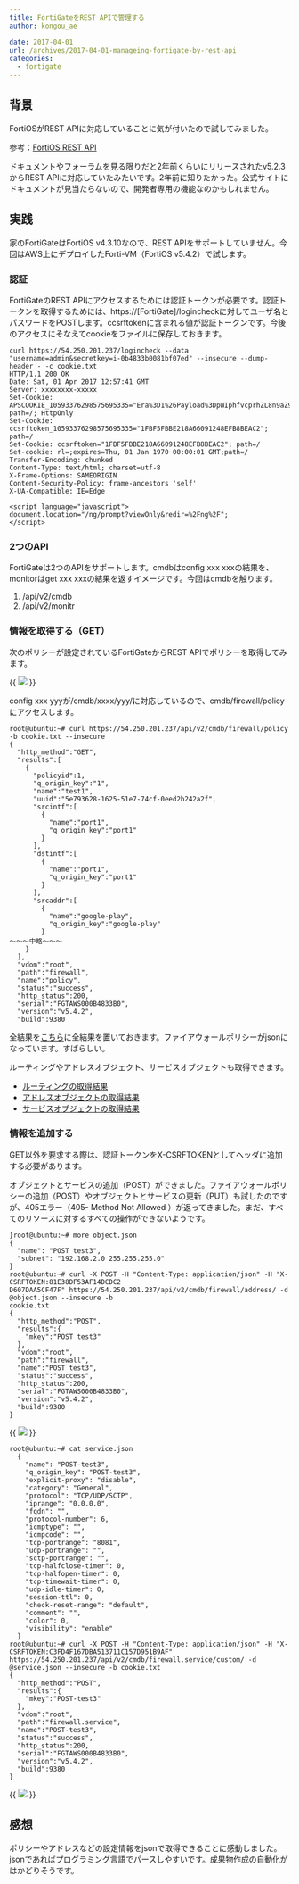```yaml
---
title: FortiGateをREST APIで管理する
author: kongou_ae

date: 2017-04-01
url: /archives/2017-04-01-manageing-fortigate-by-rest-api
categories:
  - fortigate
---
```


## 背景

FortiOSがREST APIに対応していることに気が付いたので試してみました。

参考：[FortiOS REST API](http://www.tuncaybas.com/FOS_JSON_REST_API_523.pdf)

ドキュメントやフォーラムを見る限りだと2年前くらいにリリースされたv5.2.3からREST APIに対応していたみたいです。2年前に知りたかった。公式サイトにドキュメントが見当たらないので、開発者専用の機能なのかもしれません。

## 実践

家のFortiGateはFortiOS v4.3.10なので、REST APIをサポートしていません。今回はAWS上にデプロイしたForti-VM（FortiOS v5.4.2）で試します。

### 認証

FortiGateのREST APIにアクセスするためには認証トークンが必要です。認証トークンを取得するためには、https://[FortiGate]/logincheckに対してユーザ名とパスワードをPOSTします。ccsrftokenに含まれる値が認証トークンです。今後のアクセスにそなえてcookieをファイルに保存しておきます。

```
curl https://54.250.201.237/logincheck --data "username=admin&secretkey=i-0b4833b0081bf07ed" --insecure --dump-header - -c cookie.txt
HTTP/1.1 200 OK
Date: Sat, 01 Apr 2017 12:57:41 GMT
Server: xxxxxxxx-xxxxx
Set-Cookie: APSCOOKIE_10593376298575695335="Era%3D1%26Payload%3DpWIphfvcprhZL8n9aZ9MmxXuYwAoGURXMxPb6kA4FaaOkY%2FdnqmGnIzFK9mRiL%2Fm%0AZ1ug81tQLlgtkYvEhW+F4btbdmV4hUaXjCks%2FvkaoGnTFOjZVG9lxvDp7P7l5v%2FP%0A6qRYRH4daXkWD62tRVRzOzwh8c402+kl+bth2S+9aOukVOK5vLHi5G2VlaSi%2F1aU%0A%26AuthHash%3DQc6xP9Zh1hYuXw6ZdLpuuSPpQfkA%0A"; path=/; HttpOnly
Set-Cookie: ccsrftoken_10593376298575695335="1FBF5FBBE218A66091248EFB8BEAC2"; path=/
Set-Cookie: ccsrftoken="1FBF5FBBE218A66091248EFB8BEAC2"; path=/
Set-cookie: rl=;expires=Thu, 01 Jan 1970 00:00:01 GMT;path=/
Transfer-Encoding: chunked
Content-Type: text/html; charset=utf-8
X-Frame-Options: SAMEORIGIN
Content-Security-Policy: frame-ancestors 'self'
X-UA-Compatible: IE=Edge

<script language="javascript">
document.location="/ng/prompt?viewOnly&redir=%2Fng%2F";
</script>
```
### 2つのAPI

FortiGateは2つのAPIをサポートします。cmdbはconfig xxx xxxの結果を、monitorはget xxx xxxの結果を返すイメージです。今回はcmdbを触ります。

1. /api/v2/cmdb
1. /api/v2/monitr

### 情報を取得する（GET）

次のポリシーが設定されているFortiGateからREST APIでポリシーを取得してみます。

{{ <img src="./../../images/2017-04-02-001.png"> }}

config xxx yyyが/cmdb/xxxx/yyy/に対応しているので、cmdb/firewall/policyにアクセスします。

```
root@ubuntu:~# curl https://54.250.201.237/api/v2/cmdb/firewall/policy -b cookie.txt --insecure
{
  "http_method":"GET",
  "results":[
    {
      "policyid":1,
      "q_origin_key":"1",
      "name":"test1",
      "uuid":"5e793628-1625-51e7-74cf-0eed2b242a2f",
      "srcintf":[
        {
          "name":"port1",
          "q_origin_key":"port1"
        }
      ],
      "dstintf":[
        {
          "name":"port1",
          "q_origin_key":"port1"
        }
      ],
      "srcaddr":[
        {
          "name":"google-play",
          "q_origin_key":"google-play"
        }
～～～中略～～～
    }
  ],
  "vdom":"root",
  "path":"firewall",
  "name":"policy",
  "status":"success",
  "http_status":200,
  "serial":"FGTAWS000B4833B0",
  "version":"v5.4.2",
  "build":9380
```

全結果を[こちら](https://gist.github.com/kongou-ae/0bcc3fc3dfbaab17c1ced85c4e991d18)に全結果を置いておきます。ファイアウォールポリシーがjsonになっています。すばらしい。

ルーティングやアドレスオブジェクト、サービスオブジェクトも取得できます。

- [ルーティングの取得結果](https://gist.github.com/kongou-ae/ef5614a3b1abe82be014409d927053b9)
- [アドレスオブジェクトの取得結果](https://gist.github.com/kongou-ae/86aca385a94e4be0dc49a3dd4f06f1dd)
- [サービスオブジェクトの取得結果](https://gist.github.com/kongou-ae/76941c8014dc7d21519c85ba21fb0414)

### 情報を追加する

GET以外を要求する際は、認証トークンをX-CSRFTOKENとしてヘッダに追加する必要があります。

オブジェクトとサービスの追加（POST）ができました。ファイアウォールポリシーの追加（POST）やオブジェクトとサービスの更新（PUT）も試したのですが、405エラー（405- Method Not Allowed ）が返ってきました。まだ、すべてのリソースに対するすべての操作ができないようです。

```
}root@ubuntu:~# more object.json
{
  "name": "POST test3",
  "subnet": "192.168.2.0 255.255.255.0"
}
root@ubuntu:~# curl -X POST -H "Content-Type: application/json" -H "X-CSRFTOKEN:81E38DF53AF14DCDC2
D607DAA5CF47F" https://54.250.201.237/api/v2/cmdb/firewall/address/ -d @object.json --insecure -b
cookie.txt
{
  "http_method":"POST",
  "results":{
    "mkey":"POST test3"
  },
  "vdom":"root",
  "path":"firewall",
  "name":"POST test3",
  "status":"success",
  "http_status":200,
  "serial":"FGTAWS000B4833B0",
  "version":"v5.4.2",
  "build":9380
}
```
{{ <img src="./../../images/2017-04-02-002.png"> }}


```
root@ubuntu:~# cat service.json
  {
    "name": "POST-test3",
    "q_origin_key": "POST-test3",
    "explicit-proxy": "disable",
    "category": "General",
    "protocol": "TCP/UDP/SCTP",
    "iprange": "0.0.0.0",
    "fqdn": "",
    "protocol-number": 6,
    "icmptype": "",
    "icmpcode": "",
    "tcp-portrange": "8081",
    "udp-portrange": "",
    "sctp-portrange": "",
    "tcp-halfclose-timer": 0,
    "tcp-halfopen-timer": 0,
    "tcp-timewait-timer": 0,
    "udp-idle-timer": 0,
    "session-ttl": 0,
    "check-reset-range": "default",
    "comment": "",
    "color": 0,
    "visibility": "enable"
  }
root@ubuntu:~# curl -X POST -H "Content-Type: application/json" -H "X-CSRFTOKEN:C3FD4F167DBA513711C157D951B9AF" https://54.250.201.237/api/v2/cmdb/firewall.service/custom/ -d @service.json --insecure -b cookie.txt
{
  "http_method":"POST",
  "results":{
    "mkey":"POST-test3"
  },
  "vdom":"root",
  "path":"firewall.service",
  "name":"POST-test3",
  "status":"success",
  "http_status":200,
  "serial":"FGTAWS000B4833B0",
  "version":"v5.4.2",
  "build":9380
}
```
{{ <img src="./../../images/2017-04-02-003.png"> }}

## 感想

ポリシーやアドレスなどの設定情報をjsonで取得できることに感動しました。jsonであればプログラミング言語でパースしやすいです。成果物作成の自動化がはかどりそうです。
